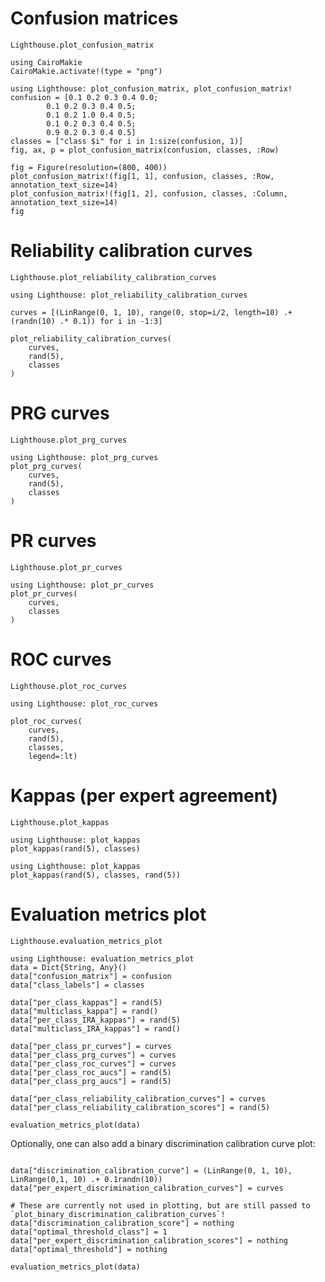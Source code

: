# Confusion matrices

```@docs
Lighthouse.plot_confusion_matrix
```

```@setup 1
using CairoMakie
CairoMakie.activate!(type = "png")

```

```@example 1
using Lighthouse: plot_confusion_matrix, plot_confusion_matrix!
confusion = [0.1 0.2 0.3 0.4 0.0;
        0.1 0.2 0.3 0.4 0.5;
        0.1 0.2 1.0 0.4 0.5;
        0.1 0.2 0.3 0.4 0.5;
        0.9 0.2 0.3 0.4 0.5]
classes = ["class $i" for i in 1:size(confusion, 1)]
fig, ax, p = plot_confusion_matrix(confusion, classes, :Row)
```

```@example 1
fig = Figure(resolution=(800, 400))
plot_confusion_matrix!(fig[1, 1], confusion, classes, :Row, annotation_text_size=14)
plot_confusion_matrix!(fig[1, 2], confusion, classes, :Column, annotation_text_size=14)
fig
```

# Reliability calibration curves

```@docs
Lighthouse.plot_reliability_calibration_curves
```

```@example 1
using Lighthouse: plot_reliability_calibration_curves

curves = [(LinRange(0, 1, 10), range(0, stop=i/2, length=10) .+ (randn(10) .* 0.1)) for i in -1:3]

plot_reliability_calibration_curves(
    curves,
    rand(5),
    classes
)
```

# PRG curves

```@docs
Lighthouse.plot_prg_curves
```

```@example 1
using Lighthouse: plot_prg_curves
plot_prg_curves(
    curves,
    rand(5),
    classes
)
```

# PR curves

```@docs
Lighthouse.plot_pr_curves
```

```@example 1
using Lighthouse: plot_pr_curves
plot_pr_curves(
    curves,
    classes
)
```

# ROC curves

```@docs
Lighthouse.plot_roc_curves
```

```@example 1
using Lighthouse: plot_roc_curves

plot_roc_curves(
    curves,
    rand(5),
    classes,
    legend=:lt)
```

# Kappas (per expert agreement)

```@docs
Lighthouse.plot_kappas
```

```@example 1
using Lighthouse: plot_kappas
plot_kappas(rand(5), classes)
```

```@example 1
using Lighthouse: plot_kappas
plot_kappas(rand(5), classes, rand(5))
```

# Evaluation metrics plot

```@docs
Lighthouse.evaluation_metrics_plot
```

```@example 1
using Lighthouse: evaluation_metrics_plot
data = Dict{String, Any}()
data["confusion_matrix"] = confusion
data["class_labels"] = classes

data["per_class_kappas"] = rand(5)
data["multiclass_kappa"] = rand()
data["per_class_IRA_kappas"] = rand(5)
data["multiclass_IRA_kappas"] = rand()

data["per_class_pr_curves"] = curves
data["per_class_prg_curves"] = curves
data["per_class_roc_curves"] = curves
data["per_class_roc_aucs"] = rand(5)
data["per_class_prg_aucs"] = rand(5)

data["per_class_reliability_calibration_curves"] = curves
data["per_class_reliability_calibration_scores"] = rand(5)

evaluation_metrics_plot(data)
```

Optionally, one can also add a binary discrimination calibration curve plot:

```@example 1

data["discrimination_calibration_curve"] = (LinRange(0, 1, 10), LinRange(0,1, 10) .+ 0.1randn(10))
data["per_expert_discrimination_calibration_curves"] = curves

# These are currently not used in plotting, but are still passed to `plot_binary_discrimination_calibration_curves`!
data["discrimination_calibration_score"] = nothing
data["optimal_threshold_class"] = 1
data["per_expert_discrimination_calibration_scores"] = nothing
data["optimal_threshold"] = nothing

evaluation_metrics_plot(data)
```
